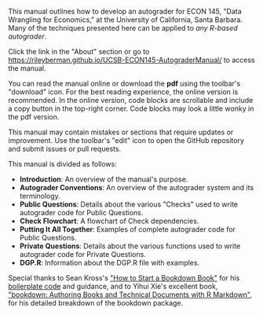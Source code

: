 This manual outlines how to develop an autograder for ECON 145, "Data Wrangling for Economics," at the University of California, Santa Barbara. Many of the techniques presented here can be applied to *any R-based autograder*.

Click the link in the "About" section or go to https://rileyberman.github.io/UCSB-ECON145-AutograderManual/ to access the manual. 

You can read the manual online or download the **pdf** using the toolbar's "download" icon. For the best reading experience, the online version is recommended. In the online version, code blocks are scrollable and include a copy button in the top-right corner. Code blocks may look a little wonky in the pdf version. 

This manual may contain mistakes or sections that require updates or improvement. Use the toolbar's "edit" icon to open the GitHub repository and submit issues or pull requests. 

This manual is divided as follows: 

- **Introduction**: An overview of the manual's purpose. 
- **Autograder Conventions**: An overview of the autograder system and its terminology. 
- **Public Questions**: Details about the various "Checks" used to write autograder code for Public Questions.
- **Check Flowchart**: A flowchart of Check dependencies. 
- **Putting It All Together**: Examples of complete autograder code for Public Questions.
- **Private Questions**: Details about the various functions used to write autograder code for Private Questions. 
- **DGP.R**: Information about the DGP.R file with examples. 

Special thanks to Sean Kross's ["How to Start a Bookdown Book"](https://seankross.com/2016/11/17/How-to-Start-a-Bookdown-Book.html) for his [boilerplate code](https://github.com/seankross/bookdown-start) and guidance, and to Yihui Xie's excellent book, ["bookdown: Authoring Books and Technical Documents with R Markdown"](https://bookdown.org/yihui/bookdown/), for his detailed breakdown of the bookdown package.
